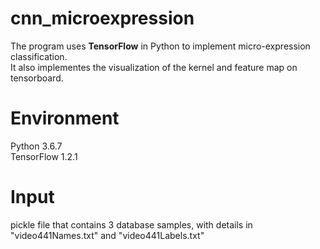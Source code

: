 # cnn_microexpression
The program uses **TensorFlow** in Python to implement micro-expression classification.\
It also implementes the visualization of the kernel and feature map on tensorboard.  
# Environment
Python 3.6.7\
TensorFlow 1.2.1  
# Input
pickle file that contains 3 database samples, with details in "video441Names.txt" and "video441Labels.txt"  
